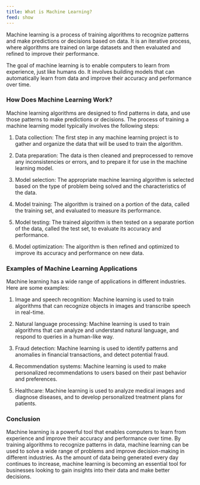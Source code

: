 ```yaml
---
title: What is Machine Learning?
feed: show
---
```

Machine learning is a process of training algorithms to recognize patterns and make predictions or decisions based on data. It is an iterative process, where algorithms are trained on large datasets and then evaluated and refined to improve their performance.

The goal of machine learning is to enable computers to learn from experience, just like humans do. It involves building models that can automatically learn from data and improve their accuracy and performance over time.

### How Does Machine Learning Work?

Machine learning algorithms are designed to find patterns in data, and use those patterns to make predictions or decisions. The process of training a machine learning model typically involves the following steps:

1.  Data collection: The first step in any machine learning project is to gather and organize the data that will be used to train the algorithm.
    
2.  Data preparation: The data is then cleaned and preprocessed to remove any inconsistencies or errors, and to prepare it for use in the machine learning model.
    
3.  Model selection: The appropriate machine learning algorithm is selected based on the type of problem being solved and the characteristics of the data.
    
4.  Model training: The algorithm is trained on a portion of the data, called the training set, and evaluated to measure its performance.
    
5.  Model testing: The trained algorithm is then tested on a separate portion of the data, called the test set, to evaluate its accuracy and performance.
    
6.  Model optimization: The algorithm is then refined and optimized to improve its accuracy and performance on new data.
    

### Examples of Machine Learning Applications

Machine learning has a wide range of applications in different industries. Here are some examples:

1.  Image and speech recognition: Machine learning is used to train algorithms that can recognize objects in images and transcribe speech in real-time.
    
2.  Natural language processing: Machine learning is used to train algorithms that can analyze and understand natural language, and respond to queries in a human-like way.
    
3.  Fraud detection: Machine learning is used to identify patterns and anomalies in financial transactions, and detect potential fraud.
    
4.  Recommendation systems: Machine learning is used to make personalized recommendations to users based on their past behavior and preferences.
    
5.  Healthcare: Machine learning is used to analyze medical images and diagnose diseases, and to develop personalized treatment plans for patients.
    

### Conclusion

Machine learning is a powerful tool that enables computers to learn from experience and improve their accuracy and performance over time. By training algorithms to recognize patterns in data, machine learning can be used to solve a wide range of problems and improve decision-making in different industries. As the amount of data being generated every day continues to increase, machine learning is becoming an essential tool for businesses looking to gain insights into their data and make better decisions.